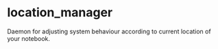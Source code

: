 location_manager
================

Daemon for adjusting system behaviour according to current location of your notebook.

